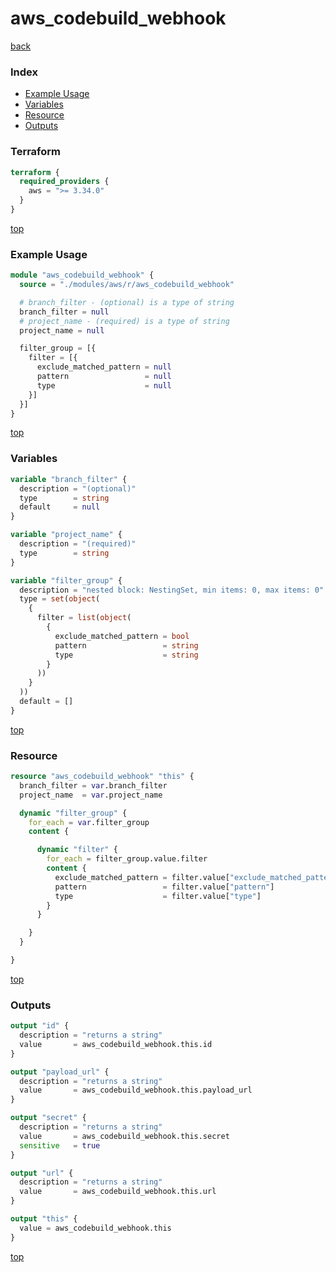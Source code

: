 # aws_codebuild_webhook

[back](../aws.md)

### Index

- [Example Usage](#example-usage)
- [Variables](#variables)
- [Resource](#resource)
- [Outputs](#outputs)

### Terraform

```terraform
terraform {
  required_providers {
    aws = ">= 3.34.0"
  }
}
```

[top](#index)

### Example Usage

```terraform
module "aws_codebuild_webhook" {
  source = "./modules/aws/r/aws_codebuild_webhook"

  # branch_filter - (optional) is a type of string
  branch_filter = null
  # project_name - (required) is a type of string
  project_name = null

  filter_group = [{
    filter = [{
      exclude_matched_pattern = null
      pattern                 = null
      type                    = null
    }]
  }]
}
```

[top](#index)

### Variables

```terraform
variable "branch_filter" {
  description = "(optional)"
  type        = string
  default     = null
}

variable "project_name" {
  description = "(required)"
  type        = string
}

variable "filter_group" {
  description = "nested block: NestingSet, min items: 0, max items: 0"
  type = set(object(
    {
      filter = list(object(
        {
          exclude_matched_pattern = bool
          pattern                 = string
          type                    = string
        }
      ))
    }
  ))
  default = []
}
```

[top](#index)

### Resource

```terraform
resource "aws_codebuild_webhook" "this" {
  branch_filter = var.branch_filter
  project_name  = var.project_name

  dynamic "filter_group" {
    for_each = var.filter_group
    content {

      dynamic "filter" {
        for_each = filter_group.value.filter
        content {
          exclude_matched_pattern = filter.value["exclude_matched_pattern"]
          pattern                 = filter.value["pattern"]
          type                    = filter.value["type"]
        }
      }

    }
  }

}
```

[top](#index)

### Outputs

```terraform
output "id" {
  description = "returns a string"
  value       = aws_codebuild_webhook.this.id
}

output "payload_url" {
  description = "returns a string"
  value       = aws_codebuild_webhook.this.payload_url
}

output "secret" {
  description = "returns a string"
  value       = aws_codebuild_webhook.this.secret
  sensitive   = true
}

output "url" {
  description = "returns a string"
  value       = aws_codebuild_webhook.this.url
}

output "this" {
  value = aws_codebuild_webhook.this
}
```

[top](#index)